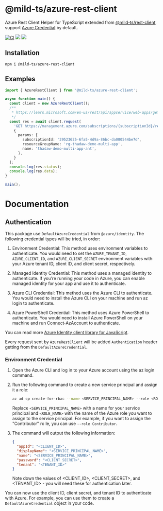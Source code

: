 # @mild-ts/azure-rest-client

Azure Rest Client Helper for TypeScript extended from [@mild-ts/rest-client](https://github.com/mild-ts/rest-client), support [Azure Credential](#authentication) by default.

[![CI](https://github.com/mild-ts/azure-rest-client/actions/workflows/main.yml/badge.svg)](https://github.com/mild-ts/azure-rest-client/actions/workflows/main.yml) [![](https://img.shields.io/npm/v/@mild-ts/azure-rest-client)](https://www.npmjs.com/package/@mild-ts/azure-rest-client) [![](https://img.shields.io/npm/dt/@mild-ts/azure-rest-client)](https://www.npmjs.com/package/@mild-ts/azure-rest-client)

## Installation
```
npm i @mild-ts/azure-rest-client
```

## Examples
```ts
import { AzureRestClient } from '@mild-ts/azure-rest-client';

async function main() {
  const client = new AzureRestClient();
  /**
   * https://learn.microsoft.com/en-us/rest/api/appservice/web-apps/get
   */
  const res = await client.request(
    'GET https://management.azure.com/subscriptions/{subscriptionId}/resourceGroups/{resourceGroupName}/providers/Microsoft.Web/sites/{name}?api-version=2022-03-01',
    {
      params: {
        subscriptionId: '29523625-6fa5-4d9a-86bc-da000544be7d',
        resourceGroupName: 'rg-thadaw-demo-multi-app',
        name: 'thadaw-demo-multi-app-ant',
      },
    }
  );
  console.log(res.status);
  console.log(res.data);
}

main();
```

# Documentation

## Authentication

This package use `DefaultAzureCredential` from `@azure/identity`. The following credential types will be tried, in order:

1. Environment Credential: This method uses environment variables to authenticate. You would need to set the `AZURE_TENANT_ID`, `AZURE_CLIENT_ID`, and `AZURE_CLIENT_SECRET` environment variables with your Azure tenant ID, client ID, and client secret, respectively.

2. Managed Identity Credential: This method uses a managed identity to authenticate. If you're running your code in Azure, you can enable managed identity for your app and use it to authenticate.

3. Azure CLI Credential: This method uses the Azure CLI to authenticate. You would need to install the Azure CLI on your machine and run az login to authenticate.

4. Azure PowerShell Credential: This method uses Azure PowerShell to authenticate. You would need to install Azure PowerShell on your machine and run Connect-AzAccount to authenticate.

You can read more [Azure Identity client library for JavaScript](https://learn.microsoft.com/en-us/javascript/api/overview/azure/identity-readme?view=azure-node-latest).

Every request sent by `AzureRestClient` will be added `Authentication` header getting from the `DefaultAzureCredential`.

### Environment Credential

1. Open the Azure CLI and log in to your Azure account using the az login command.
2. Run the following command to create a new service principal and assign it a role:

    ```bash
    az ad sp create-for-rbac --name <SERVICE_PRINCIPAL_NAME> --role <ROLE_NAME>
    ```

    Replace `<SERVICE_PRINCIPAL_NAME>` with a name for your service principal and `<ROLE_NAME>` with the name of the Azure role you want to assign to the service principal. For example, if you want to assign the "Contributor" ro  le, you can use `--role Contributor`.

3. The command will output the following information:

    ```json
    {
      "appId": "<CLIENT_ID>",
      "displayName": "<SERVICE_PRINCIPAL_NAME>",
      "name": "<SERVICE_PRINCIPAL_NAME>",
      "password": "<CLIENT_SECRET>",
      "tenant": "<TENANT_ID>"
    }
    ```

    Note down the values of <CLIENT_ID>, <CLIENT_SECRET>, and <TENANT_ID> - you will need these for authentication later.

You can now use the client ID, client secret, and tenant ID to authenticate with Azure. For example, you can use them to create a `DefaultAzureCredential` object in your code.
